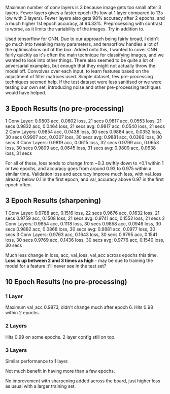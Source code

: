 Maximum number of conv layers is 3 because image gets too small after 3 layers.
Fewer layers gives a faster epoch (9s low at 1 layer compared to 13s low with 3 layers).
Fewer layers also gets 98% accuracy after 2 epochs, and a much higher 1st epoch accuracy, at 94.33%.
Preprocessing with contrast is worse, as it limits the variability of the images. Try in addition to.

Used tensorflow for CNN.
Due to our approach being fairly broad, I didn't go much into tweaking many parameters, and tensorflow handles a lot of the optimisations out of the box.
Added onto this, I wanted to cover CNN fairly quickly as it's often the main technique for classifying images, and we wanted to look into other things.
There also seemed to be quite a lot of adversarial examples, but enough that they might not actually throw the model off.
Convolves over each input, to learn features based on the adjustment of filter matrices used.
Simple dataset, few pre-processing techniques seemed help.
If the test dataset were less sanitised or we were testing our own set, introducing noise and other pre-processing techiques would have helped.

## 3 Epoch Results (no pre-processing)

1 Conv Layer: 0.9803 acc, 0.0602 loss, 21 secs
              0.9817 acc, 0.0553 loss, 21 secs
              0.9832 acc, 0.0464 loss, 21 secs
         avg: 0.9817 acc, 0.0540 loss, 21 secs
2 Conv Layers: 0.9854 acc, 0.0438 loss, 30 secs
               0.9884 acc, 0.0352 loss, 30 secs
               0.9907 acc, 0.0307 loss, 30 secs
          avg: 0.9881 acc, 0.0366 loss, 30 secs
3 Conv Layers: 0.9819 acc, 0.0615 loss, 32 secs
               0.9799 acc, 0.0653 loss, 30 secs
               0.9809 acc, 0.0645 loss, 31 secs
          avg: 0.9809 acc, 0.0638 loss, 31 secs

For all of these, loss tends to change from ~0.3 swiftly down to <0.1 within 1 or two epochs, and accuracy goes from around 0.93 to 0.975 within a similar time.
Validation loss and accuracy improve much less, with val_loss already below 0.1 in the first epoch, and val_accuracy above 0.97 in the first epoch often.

## 3 Epoch Results (sharpening)

1 Conv Layer: 0.9788 acc, 0.1516 loss, 22 secs
              0.9676 acc, 0.1632 loss, 21 secs
              0.9759 acc, 0.1508 loss, 21 secs
         avg: 0.9741 acc, 0.1552 loss, 21 secs
2 Conv Layers: 0.9854 acc, 0.1118 loss, 30 secs
               0.9858 acc, 0.0946 loss, 30 secs
               0.9882 acc, 0.0868 loss, 30 secs
          avg: 0.9881 acc, 0.0977 loss, 30 secs
3 Conv Layers: 0.9763 acc, 0.1643 loss, 30 secs
               0.9795 acc, 0.1541 loss, 30 secs
               0.9769 acc, 0.1436 loss, 30 secs
          avg: 0.9776 acc, 0.1540 loss, 30 secs

Much less change in loss, acc, val_loss, val_acc across epochs this time.
**Loss is up between 2 and 3 times as high** - may be due to training the model for a feature it'll never see in the test set?

## 10 Epoch Results (no pre-processing)

### 1 Layer

Maximum val_acc 0.9873, didn't change much after epoch 6.
Hits 0.98 within 2 epochs.

### 2 Layers

Hits 0.99 on some epochs. 2 layer config still on top.

### 3 Layers

Similar performance to 1 layer.

Not much benefit in having more than a few epochs.


No improvement with sharpening added across the board, just higher loss as usual with a larger training set.
